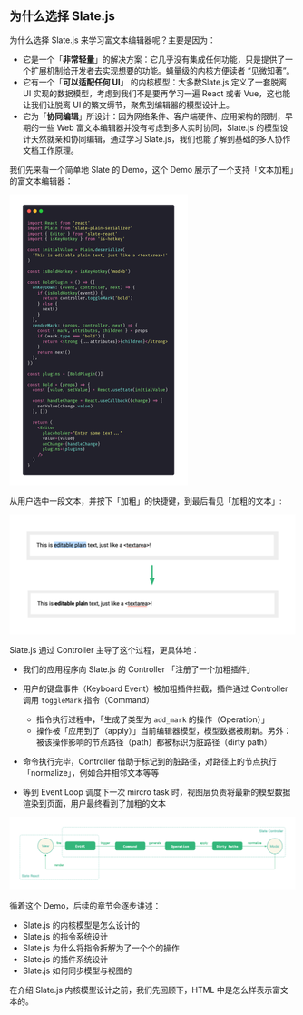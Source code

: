## 为什么选择 Slate.js

为什么选择 Slate.js 来学习富文本编辑器呢？主要是因为：

- 它是一个「**非常轻量**」的解决方案：它几乎没有集成任何功能，只是提供了一个扩展机制给开发者去实现想要的功能。蝇量级的内核方便读者 “见微知著”。
- 它有一个「**可以适配任何 UI**」 的内核模型：大多数Slate.js 定义了一套脱离 UI 实现的数据模型，考虑到我们不是要再学习一遍 React 或者 Vue，这也能让我们让脱离 UI 的繁文缛节，聚焦到编辑器的模型设计上。
- 它为「**协同编辑**」所设计：因为网络条件、客户端硬件、应用架构的限制，早期的一些 Web 富文本编辑器并没有考虑到多人实时协同，Slate.js 的模型设计天然就亲和协同编辑，通过学习 Slate.js，我们也能了解到基础的多人协作文档工作原理。

我们先来看一个简单地 Slate 的 Demo，这个 Demo 展示了一个支持「文本加粗」的富文本编辑器：

<img src="./statics/slate-bold-demo.png" style="zoom: 50%;" />

从用户选中一段文本，并按下「加粗」的快捷键，到最后看见「加粗的文本」:

<img src="./statics/bold-selected-text.png" style="zoom: 50%;" />



Slate.js 通过 Controller 主导了这个过程，更具体地：

- 我们的应用程序向 Slate.js 的 Controller 「注册了一个加粗插件」

- 用户的键盘事件（Keyboard Event）被加粗插件拦截，插件通过 Controller 调用 `toggleMark` 指令（Command）
  - 指令执行过程中，「生成了类型为 `add_mark` 的操作（Operation）」
  - 操作被「应用到了（apply）」当前编辑器模型，模型数据被刷新。另外：被该操作影响的节点路径（path）都被标识为脏路径（dirty path）
- 命令执行完毕，Controller 借助于标记到的脏路径，对路径上的节点执行「normalize」，例如合并相邻文本等等
- 等到 Event Loop 调度下一次 mircro task 时，视图层负责将最新的模型数据渲染到页面，用户最终看到了加粗的文本

![](./statics/slate-workflow.png)

循着这个 Demo，后续的章节会逐步讲述：

- Slate.js 的内核模型是怎么设计的
- Slate.js 的指令系统设计
- Slate.js 为什么将指令拆解为了一个个的操作
- Slate.js 的插件系统设计
- Slate.js 如何同步模型与视图的

在介绍 Slate.js 内核模型设计之前，我们先回顾下，HTML 中是怎么样表示富文本的。